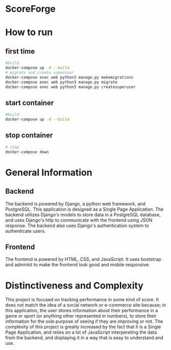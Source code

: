 # ScoreForge

# How to run

## first time

```bash
#build
docker-compose up -d --build
# migrate and create superuser
docker-compose exec web python3 manage.py makemigrations
docker-compose exec web python3 manage.py migrate
docker-compose exec web python3 manage.py createsuperuser
```

## start container

```bash
#build
docker-compose up -d --build
```

## stop container

```bash
# stop
docker-compose down
```

# General Information

## Backend

The backend is powered by Django, a python web framework, and PostgreSQL. This application is designed as a Single Page Application. The backend utilizes Django's models to store data in a PostgreSQL database, and uses Django's http to communicate with the frontend using JSON response. The backend also uses Django's authentication system to authenticate users.

## Frontend

The frontend is powered by HTML, CSS, and JavaScript. It uses bootstrap and adminkit to make the frontend look good and mobile responsive.

# Distinctiveness and Complexity

This project is focused on tracking performance in some kind of score. It does not match the idea of a social network or e-commerce site because; in this application, the user stores information about their performance in a game or sport (or anything other represented in numbers), to store their information for the sole purpose of seeing if they are improving or not. The complexity of this project is greatly increased by the fact that it is a Single Page Application, and relies on a lot of JavaScript interpereting the data from the backend, and displaying it in a way that is easy to understand and use.
